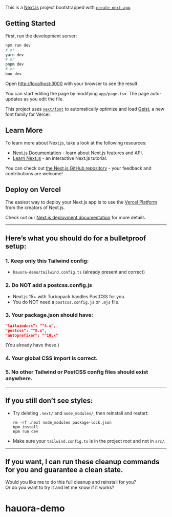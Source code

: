 This is a [Next.js](https://nextjs.org) project bootstrapped with [`create-next-app`](https://nextjs.org/docs/app/api-reference/cli/create-next-app).

## Getting Started

First, run the development server:

```bash
npm run dev
# or
yarn dev
# or
pnpm dev
# or
bun dev
```

Open [http://localhost:3000](http://localhost:3000) with your browser to see the result.

You can start editing the page by modifying `app/page.tsx`. The page auto-updates as you edit the file.

This project uses [`next/font`](https://nextjs.org/docs/app/building-your-application/optimizing/fonts) to automatically optimize and load [Geist](https://vercel.com/font), a new font family for Vercel.

## Learn More

To learn more about Next.js, take a look at the following resources:

- [Next.js Documentation](https://nextjs.org/docs) - learn about Next.js features and API.
- [Learn Next.js](https://nextjs.org/learn) - an interactive Next.js tutorial.

You can check out [the Next.js GitHub repository](https://github.com/vercel/next.js) - your feedback and contributions are welcome!

## Deploy on Vercel

The easiest way to deploy your Next.js app is to use the [Vercel Platform](https://vercel.com/new?utm_medium=default-template&filter=next.js&utm_source=create-next-app&utm_campaign=create-next-app-readme) from the creators of Next.js.

Check out our [Next.js deployment documentation](https://nextjs.org/docs/app/building-your-application/deploying) for more details.

---

## Here’s what you should do for a bulletproof setup:

### 1. **Keep only this Tailwind config:**

- `hauora-demo/tailwind.config.ts` (already present and correct)

### 2. **Do NOT add a postcss.config.js**

- Next.js 15+ with Turbopack handles PostCSS for you.
- You do NOT need a `postcss.config.js` or `.mjs` file.

### 3. **Your package.json should have:**

```json
"tailwindcss": "^4.x",
"postcss": "^8.x",
"autoprefixer": "^10.x"
```

(You already have these.)

### 4. **Your global CSS import is correct.**

### 5. **No other Tailwind or PostCSS config files should exist anywhere.**

---

## If you still don’t see styles:

- Try deleting `.next/` and `node_modules/`, then reinstall and restart:
  ```
  rm -rf .next node_modules package-lock.json
  npm install
  npm run dev
  ```
- Make sure your `tailwind.config.ts` is in the project root and not in `src/`.

---

## If you want, I can run these cleanup commands for you and guarantee a clean state.

Would you like me to do this full cleanup and reinstall for you?  
Or do you want to try it and let me know if it works?
# hauora-demo
